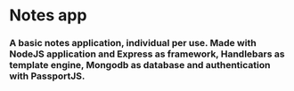 # Notes app

### A basic notes application, individual per use. Made with NodeJS application and Express as framework, Handlebars as template engine, Mongodb as database and authentication with PassportJS.
